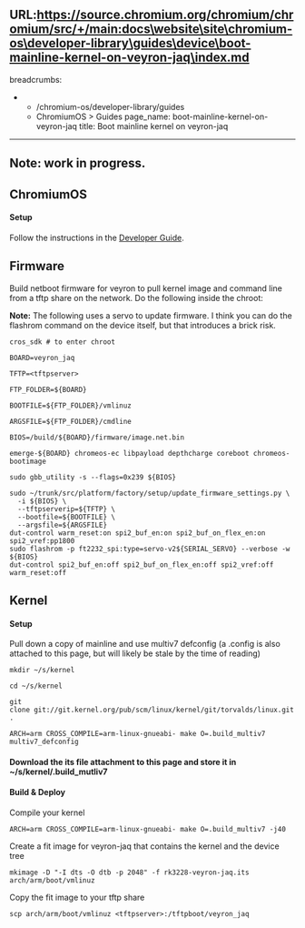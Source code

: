 URL:https://source.chromium.org/chromium/chromium/src/+/main:docs\website\site\chromium-os\developer-library\guides\device\boot-mainline-kernel-on-veyron-jaq\index.md
---
breadcrumbs:
- - /chromium-os/developer-library/guides
  - ChromiumOS > Guides
page_name: boot-mainline-kernel-on-veyron-jaq
title: Boot mainline kernel on veyron-jaq
---

## Note: work in progress.

## ChromiumOS

#### Setup

Follow the instructions in the
[Developer Guide](/chromium-os/developer-library/guides/development/developer-guide/).

## Firmware

Build netboot firmware for veyron to pull kernel image and command line from a
tftp share on the network. Do the following inside the chroot:

**Note:** The following uses a servo to update firmware. I think you can do the
flashrom command on the device itself, but that introduces a brick risk.

```none
cros_sdk # to enter chroot
```

```none
BOARD=veyron_jaq
```

```none
TFTP=<tftpserver>
```

```none
FTP_FOLDER=${BOARD}
```

```none
BOOTFILE=${FTP_FOLDER}/vmlinuz
```

```none
ARGSFILE=${FTP_FOLDER}/cmdline
```

```none
BIOS=/build/${BOARD}/firmware/image.net.bin
```

```none
emerge-${BOARD} chromeos-ec libpayload depthcharge coreboot chromeos-bootimage
```

```none
sudo gbb_utility -s --flags=0x239 ${BIOS}
```

```none
sudo ~/trunk/src/platform/factory/setup/update_firmware_settings.py \
  -i ${BIOS} \
  --tftpserverip=${TFTP} \
  --bootfile=${BOOTFILE} \
  --argsfile=${ARGSFILE}
dut-control warm_reset:on spi2_buf_en:on spi2_buf_on_flex_en:on spi2_vref:pp1800
sudo flashrom -p ft2232_spi:type=servo-v2${SERIAL_SERVO} --verbose -w ${BIOS}
dut-control spi2_buf_en:off spi2_buf_on_flex_en:off spi2_vref:off warm_reset:off
```

## Kernel

#### Setup

Pull down a copy of mainline and use multiv7 defconfig (a .config is also
attached to this page, but will likely be stale by the time of reading)

```none
mkdir ~/s/kernel
```

```none
cd ~/s/kernel
```

```none
git clone git://git.kernel.org/pub/scm/linux/kernel/git/torvalds/linux.git .
```

```none
ARCH=arm CROSS_COMPILE=arm-linux-gnueabi- make O=.build_multiv7 multiv7_defconfig
```

#### Download the its file attachment to this page and store it in ~/s/kernel/.build_mutliv7

#### Build & Deploy

Compile your kernel

```none
ARCH=arm CROSS_COMPILE=arm-linux-gnueabi- make O=.build_multiv7 -j40
```

Create a fit image for veyron-jaq that contains the kernel and the device tree

```none
mkimage -D "-I dts -O dtb -p 2048" -f rk3228-veyron-jaq.its arch/arm/boot/vmlinuz
```

Copy the fit image to your tftp share

```none
scp arch/arm/boot/vmlinuz <tftpserver>:/tftpboot/veyron_jaq
```
